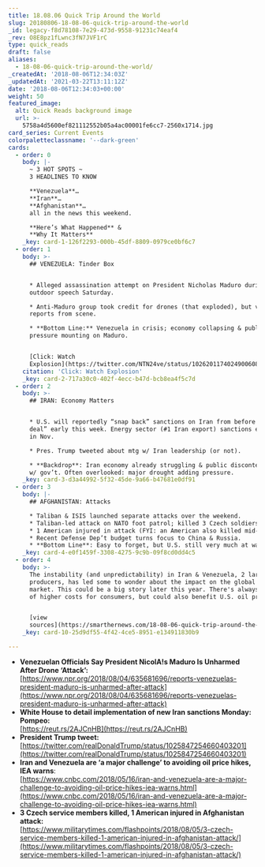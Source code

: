 ```yaml
---
title: 18.08.06 Quick Trip Around the World
slug: 20180806-18-08-06-quick-trip-around-the-world
_id: legacy-f8d78108-7e29-473d-9558-91231c74eaf4
_rev: O8E8pz1fLwnc3fN7JVF1rC
type: quick_reads
draft: false
aliases:
  - 18-08-06-quick-trip-around-the-world/
_createdAt: '2018-08-06T12:34:03Z'
_updatedAt: '2021-03-22T13:11:12Z'
date: '2018-08-06T12:34:03+00:00'
weight: 50
featured_image:
  alt: Quick Reads background image
  url: >-
    5758a4d5600ef821112552b05a4ac00001fe6cc7-2560x1714.jpg
card_series: Current Events
colorpaletteclassname: '--dark-green'
cards:
  - order: 0
    body: |-
      ~ 3 HOT SPOTS ~  
      3 HEADLINES TO KNOW

      **Venezuela**…  
      **Iran**…  
      **Afghanistan**…  
      all in the news this weekend.

      **Here’s What Happened** &  
      **Why It Matters**
    _key: card-1-126f2293-000b-45df-8809-0979ce0bf6c7
  - order: 1
    body: >-
      ## VENEZUELA: Tinder Box


      * Alleged assassination attempt on President Nicholas Maduro during
      outdoor speech Saturday.

      * Anti-Maduro group took credit for drones (that exploded), but varying
      reports from scene.

      * **Bottom Line:** Venezuela in crisis; economy collapsing & public
      pressure mounting on Maduro.


      [Click: Watch
      Explosion](https://twitter.com/NTN24ve/status/1026201174024900608)
    citation: 'Click: Watch Explosion'
    _key: card-2-717a30c0-402f-4ecc-b47d-bcb8ea4f5c7d
  - order: 2
    body: >-
      ## IRAN: Economy Matters


      * U.S. will reportedly “snap back” sanctions on Iran from before “nuclear
      deal” early this week. Energy sector (#1 Iran export) sanctions expected
      in Nov.

      * Pres. Trump tweeted about mtg w/ Iran leadership (or not).

      * **Backdrop**: Iran economy already struggling & public discontent rising
      w/ gov’t. Often overlooked: major drought adding pressure.
    _key: card-3-d3a44992-5f32-45de-9a66-b47681e0df91
  - order: 3
    body: |-
      ## AFGHANISTAN: Attacks

      * Taliban & ISIS launched separate attacks over the weekend.
      * Taliban-led attack on NATO foot patrol; killed 3 Czech soldiers.
      * 1 American injured in attack (FYI: an American also killed mid-July).
      * Recent Defense Dep’t budget turns focus to China & Russia.
      * **Bottom Line**: Easy to forget, but U.S. still very much at war.
    _key: card-4-e0f1459f-3308-4275-9c9b-09f8cd0dd4c5
  - order: 4
    body: >-
      The instability (and unpredictability) in Iran & Venezuela, 2 large oil
      producers, has led some to wonder about the impact on the global oil
      market. This could be a big story later this year. There's always a risk
      of higher costs for consumers, but could also benefit U.S. oil producers.


      [view
      sources](https://smarthernews.com/18-08-06-quick-trip-around-the-world/)
    _key: card-10-25d9df55-4f42-4ce5-8951-e134911830b9

---
```

* **Venezuelan Officials Say President NicolA!s Maduro Is Unharmed After Drone ‘Attack’:**  
[https://www.npr.org/2018/08/04/635681696/reports-venezuelas-president-maduro-is-unharmed-after-attack](https://www.npr.org/2018/08/04/635681696/reports-venezuelas-president-maduro-is-unharmed-after-attack)
* **White House to detail implementation of new Iran sanctions Monday: Pompeo:**  
[https://reut.rs/2AJCnHB](https://reut.rs/2AJCnHB)
* **President Trump tweet:**  
[https://twitter.com/realDonaldTrump/status/1025847254660403201](https://twitter.com/realDonaldTrump/status/1025847254660403201)
* **Iran and Venezuela are ‘a major challenge’ to avoiding oil price hikes, IEA warns**:  
[https://www.cnbc.com/2018/05/16/iran-and-venezuela-are-a-major-challenge-to-avoiding-oil-price-hikes-iea-warns.html](https://www.cnbc.com/2018/05/16/iran-and-venezuela-are-a-major-challenge-to-avoiding-oil-price-hikes-iea-warns.html)
* **3 Czech service members killed, 1 American injured in Afghanistan attack:**  
[https://www.militarytimes.com/flashpoints/2018/08/05/3-czech-service-members-killed-1-american-injured-in-afghanistan-attack/](https://www.militarytimes.com/flashpoints/2018/08/05/3-czech-service-members-killed-1-american-injured-in-afghanistan-attack/)